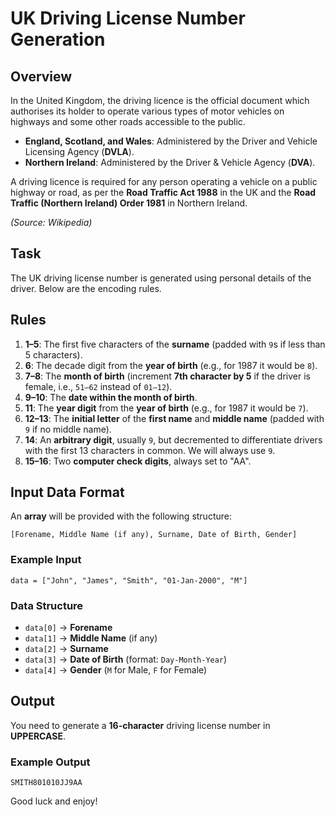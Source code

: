 # UK Driving License Number Generation

## Overview

In the United Kingdom, the driving licence is the official document which authorises its holder to operate various types of motor vehicles on highways and some other roads accessible to the public.

- **England, Scotland, and Wales**: Administered by the Driver and Vehicle Licensing Agency (**DVLA**).
- **Northern Ireland**: Administered by the Driver & Vehicle Agency (**DVA**).

A driving licence is required for any person operating a vehicle on a public highway or road, as per the **Road Traffic Act 1988** in the UK and the **Road Traffic (Northern Ireland) Order 1981** in Northern Ireland.

_(Source: Wikipedia)_

## Task

The UK driving license number is generated using personal details of the driver. Below are the encoding rules.

## Rules

1. **1–5**: The first five characters of the **surname** (padded with `9`s if less than 5 characters).
2. **6**: The decade digit from the **year of birth** (e.g., for 1987 it would be `8`).
3. **7–8**: The **month of birth** (increment **7th character by 5** if the driver is female, i.e., `51–62` instead of `01–12`).
4. **9–10**: The **date within the month of birth**.
5. **11**: The **year digit** from the **year of birth** (e.g., for 1987 it would be `7`).
6. **12–13**: The **initial letter** of the **first name** and **middle name** (padded with `9` if no middle name).
7. **14**: An **arbitrary digit**, usually `9`, but decremented to differentiate drivers with the first 13 characters in common. We will always use `9`.
8. **15–16**: Two **computer check digits**, always set to "AA".

## Input Data Format

An **array** will be provided with the following structure:

```plaintext
[Forename, Middle Name (if any), Surname, Date of Birth, Gender]
```

### Example Input

```plaintext
data = ["John", "James", "Smith", "01-Jan-2000", "M"]
```

### Data Structure

- `data[0]` → **Forename**
- `data[1]` → **Middle Name** (if any)
- `data[2]` → **Surname**
- `data[3]` → **Date of Birth** (format: `Day-Month-Year`)
- `data[4]` → **Gender** (`M` for Male, `F` for Female)

## Output

You need to generate a **16-character** driving license number in **UPPERCASE**.

### Example Output

```plaintext
SMITH801010JJ9AA
```

Good luck and enjoy!
